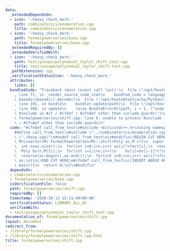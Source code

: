 ```yaml
---
data:
  _extendedDependsOn:
  - icon: ':heavy_check_mark:'
    path: combinatorics/enumeration.cpp
    title: combinatorics/enumeration.cpp
  - icon: ':heavy_check_mark:'
    path: formalpowerseries/base.cpp
    title: formalpowerseries/base.cpp
  _extendedRequiredBy: []
  _extendedVerifiedWith:
  - icon: ':heavy_check_mark:'
    path: test/yosupo/polynomial_taylor_shift.test.cpp
    title: test/yosupo/polynomial_taylor_shift.test.cpp
  _pathExtension: cpp
  _verificationStatusIcon: ':heavy_check_mark:'
  attributes:
    links: []
  bundledCode: "Traceback (most recent call last):\n  File \"/opt/hostedtoolcache/Python/3.8.6/x64/lib/python3.8/site-packages/onlinejudge_verify/documentation/build.py\"\
    , line 71, in _render_source_code_stat\n    bundled_code = language.bundle(stat.path,\
    \ basedir=basedir).decode()\n  File \"/opt/hostedtoolcache/Python/3.8.6/x64/lib/python3.8/site-packages/onlinejudge_verify/languages/cplusplus.py\"\
    , line 191, in bundle\n    bundler.update(path)\n  File \"/opt/hostedtoolcache/Python/3.8.6/x64/lib/python3.8/site-packages/onlinejudge_verify/languages/cplusplus_bundle.py\"\
    , line 398, in update\n    raise BundleErrorAt(path, i + 1, \"unable to process\
    \ #include in #if / #ifdef / #ifndef other than include guards\")\nonlinejudge_verify.languages.cplusplus_bundle.BundleErrorAt:\
    \ formalpowerseries/shift.cpp: line 6: unable to process #include in #if / #ifdef\
    \ / #ifndef other than include guards\n"
  code: "#ifndef call_from_test\n#include <bits/stdc++.h>\nusing namespace std;\n\n\
    #define call_from_test\n#include \"../combinatorics/enumeration.cpp\"\n#include\
    \ \"./base.cpp\"\n#undef call_from_test\n\n#endif\n//BEGIN CUT HERE\ntemplate<typename\
    \ M>\nvector<M> FormalPowerSeries<M>::shift(Poly as,M c){\n  super::init(as.size()+1);\n\
    \  int n=as.size();\n  for(int i=0;i<n;i++) as[i]*=fact[i];\n  reverse(as.begin(),as.end());\n\
    \  Poly bs(n,M(1));\n  for(int i=1;i<n;i++)\n    bs[i]=bs[i-1]*c*invs[i];\n  as=pre(mul(as,bs),n);\n\
    \  reverse(as.begin(),as.end());\n  for(int i=0;i<n;i++) as[i]*=finv[i];\n  return\
    \ as;\n}\n//END CUT HERE\n#ifndef call_from_test\n//INSERT ABOVE HERE\nsigned\
    \ main(){\n  return 0;\n}\n#endif\n"
  dependsOn:
  - combinatorics/enumeration.cpp
  - formalpowerseries/base.cpp
  isVerificationFile: false
  path: formalpowerseries/shift.cpp
  requiredBy: []
  timestamp: '2020-10-13 15:11:48+09:00'
  verificationStatus: LIBRARY_ALL_AC
  verifiedWith:
  - test/yosupo/polynomial_taylor_shift.test.cpp
documentation_of: formalpowerseries/shift.cpp
layout: document
redirect_from:
- /library/formalpowerseries/shift.cpp
- /library/formalpowerseries/shift.cpp.html
title: formalpowerseries/shift.cpp
---
```

